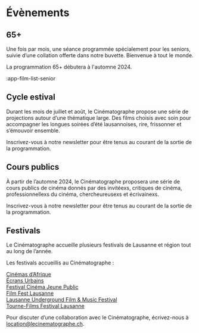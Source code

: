# Évènements

## 65+

Une fois par mois, une séance programmée spécialement pour les seniors, suivie d’une collation offerte dans notre
buvette. Bienvenue à tout le monde. 

La programmation 65+ débutera à l'automne 2024. 


:app-film-list-senior

## Cycle estival

Durant les mois de juillet et août, le Cinématographe propose une série de projections autour d’une thématique large.
Des films choisis avec soin pour accompagner les longues soirées d’été lausannoises, rire, frissonner et s’émouvoir
ensemble.

Inscrivez-vous à notre newsletter pour être tenus au courant de la sortie de la programmation.


## Cours publics

À partir de l’automne 2024, le Cinématographe proposera une série de cours publics de cinéma donnés par des invitéexs,
critiques de cinéma, professionnellexs du cinéma, chercheureusexs et écrivainexs.

Inscrivez-vous à notre newsletter pour être tenus au courant de la sortie de la programmation.


## Festivals

Le Cinématographe accueille plusieurs festivals de Lausanne et région tout au long de l’année.

Les festivals accueillis au Cinématographe :

[Cinémas d’Afrique](https://www.cine-afrique.ch)  
[Écrans Urbains](https://ecrans-urbains.ch/)  
[Festival Cinéma Jeune Public](https://festivalcinemajeunepublic.ch)  
[Film Fest Lausanne](https://www.filmfest-lausanne.ch)  
[Lausanne Underground Film & Music Festival](https://luff.ch)  
[Tourne-Films Festival Lausanne](https://tffl.ch)  

Pour discuter d’une collaboration avec le Cinématographe, écrivez-nous à [location@lecinematographe.ch](mailto:location@lecinematographe.ch).
